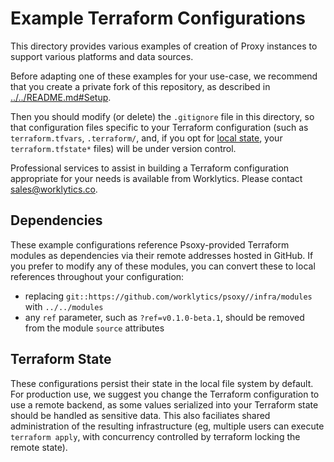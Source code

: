# Example Terraform Configurations

This directory provides various examples of creation of Proxy instances to support various platforms
and data sources.

Before adapting one of these examples for your use-case, we recommend that you create a private fork
of this repository, as described in [../../README.md#Setup](README.md#Setup).

Then you should modify (or delete) the `.gitignore` file in this directory, so that configuration
files specific to your Terraform configuration (such as `terraform.tfvars`, `.terraform/`, and, if
you opt for [local state](https://www.terraform.io/language/settings/backends/local), your
`terraform.tfstate*` files) will be under version control.

Professional services to assist in building a Terraform configuration appropriate for your needs
is available from Worklytics. Please contact [sales@worklytics.co](mailto:sales@worklytics.co).

## Dependencies

These example configurations reference Psoxy-provided Terraform modules as dependencies via their
remote addresses hosted in GitHub. If you prefer to modify any of these modules, you can convert
these to local references throughout your configuration:
  - replacing `git::https://github.com/worklytics/psoxy//infra/modules` with `../../modules`
  - any `ref` parameter, such as `?ref=v0.1.0-beta.1`, should be removed from the module `source`
    attributes

## Terraform State

These configurations persist their state in the local file system by default.  For production use,
we suggest you change the Terraform configuration to use a remote backend, as some values serialized
into your Terraform state should be handled as sensitive data. This also faciliates shared
administration of the resulting infrastructure (eg, multiple users can execute `terraform apply`,
with concurrency controlled by terraform locking the remote state).



